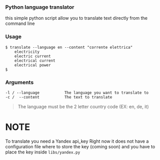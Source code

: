 ### Python language translator

this simple python script allow you to translate text directly from the command line

### Usage

    $ translate --language en --content "corrente elettrica"
        electricity
        electric current
        electrical current
        electrical power
    $

### Arguments
    -l / --language           The language you want to translate to
    -c /  --content           The text to translate

>The language must be the 2 letter country code (EX: en, de, it)
>

# NOTE
To translate you need a Yandex api_key
Right now it does not have a configuration file where to store the key (coming soon) and you have to place the key inside `libs/yandex.py`
